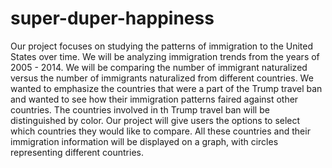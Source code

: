 # super-duper-happiness
Our project focuses on studying the patterns of immigration to the United States over time. We will be analyzing immigration trends from the years of 2005 - 2014. We will be comparing the number of immigrant naturalized versus the number of immigrants naturalized from different countries. We wanted to emphasize the countries that were a part of the Trump travel ban and wanted to see how their immigration patterns faired against other countries. The countries involved in th Trump travel ban will be distinguished by color. Our project will give users the options to select which countries they would like to compare. All these countries and their immigration information will be displayed on a graph, with circles representing different countries.
